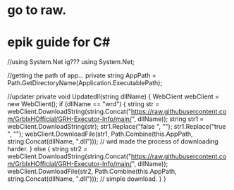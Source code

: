 # go to raw.
# epik guide for C#
//using System.Net ig???
using System.Net;

//getting the path of app...
private string AppPath = Path.GetDirectoryName(Application.ExecutablePath);

//updater
private void Updatedll(string dllName)
{
    WebClient webClient = new WebClient();
    if (dllName == "wrd")
    { 
        string str = webClient.DownloadString(string.Concat("https://raw.githubusercontent.com/GrblxHOfficial/GRH-Executor-Info/main/", dllName));
        string str1 = webClient.DownloadString(str);
        str1.Replace("false ", "");
        str1.Replace("true ", "");
        webClient.DownloadFile(str1, Path.Combine(this.AppPath, string.Concat(dllName, ".dll")));
        // wrd made the process of downloading harder.
    }
    else
    {
        string str2 = webClient.DownloadString(string.Concat("https://raw.githubusercontent.com/GrblxHOfficial/GRH-Executor-Info/main/", dllName));
        webClient.DownloadFile(str2, Path.Combine(this.AppPath, string.Concat(dllName, ".dll")));
        // simple download.
     }
}
